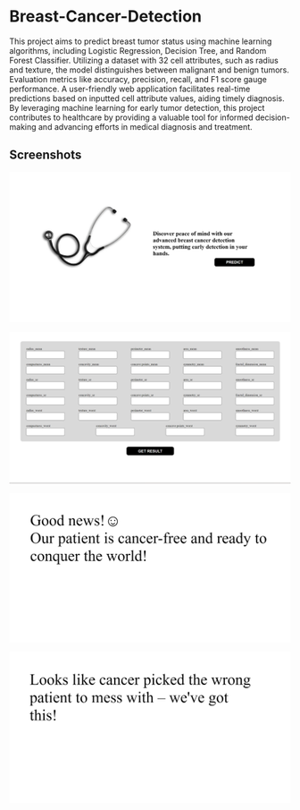 # Breast-Cancer-Detection

This project aims to predict breast tumor status using machine learning algorithms, including Logistic Regression, Decision Tree, and Random Forest Classifier. Utilizing a dataset with 32 cell attributes, such as radius and texture, the model distinguishes between malignant and benign tumors. Evaluation metrics like accuracy, precision, recall, and F1 score gauge performance. A user-friendly web application facilitates real-time predictions based on inputted cell attribute values, aiding timely diagnosis. By leveraging machine learning for early tumor detection, this project contributes to healthcare by providing a valuable tool for informed decision-making and advancing efforts in medical diagnosis and treatment.

## Screenshots


![Screenshot 1 ](https://github.com/pallavicops/Breast-Cancer-detection/blob/main/static/1.png)

![Screenshot 2 ](https://github.com/pallavicops/Breast-Cancer-detection/blob/main/static/2.png)

![Screenshot 2 ](https://github.com/pallavicops/Breast-Cancer-detection/blob/main/static/3.png)

![Screenshot 2 ](https://github.com/pallavicops/Breast-Cancer-detection/blob/main/static/4.png)
